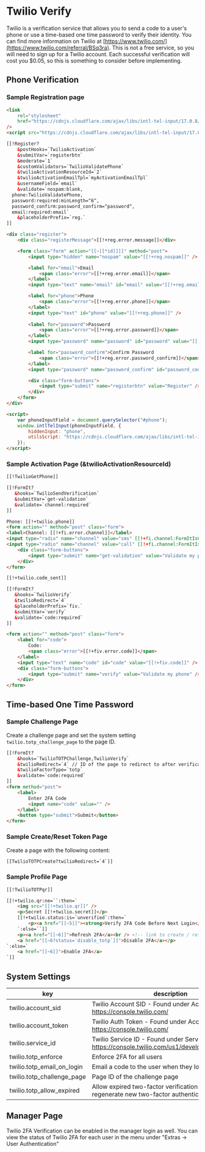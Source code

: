# Twilio Verify

Twilio is a verification service that allows you to send a code to a user's phone or use a time-based one time password to verify their identity. You can find more information on Twilio at [https://www.twilio.com/](https://www.twilio.com/referral/BSq3ra). This is not a free service, so you will need to sign up for a Twilio account. Each successful verification will cost you $0.05, so this is something to consider before implementing.

## Phone Verification 

###  Sample Registration page

```html
<link
    rel="stylesheet"
    href="https://cdnjs.cloudflare.com/ajax/libs/intl-tel-input/17.0.8/css/intlTelInput.css"
/>
<script src="https://cdnjs.cloudflare.com/ajax/libs/intl-tel-input/17.0.8/js/intlTelInput.min.js"></script>

[[!Register?
    &postHooks=`TwilioActivation`
    &submitVar=`registerbtn`
    &moderate=`1`
    &customValidators=`TwilioValidatePhone`
    &twilioActivationResourceId=`2`
    &twilioActivationEmailTpl=`myActivationEmailTpl`
    &usernameField=`email`
    &validate=`nospam:blank,
  phone:TwilioValidatePhone,
  password:required:minLength=^6^,
  password_confirm:password_confirm=^password^,
  email:required:email`
    &placeholderPrefix=`reg.`
]]

<div class="register">
    <div class="registerMessage">[[!+reg.error.message]]</div>

    <form class="form" action="[[~[[*id]]]]" method="post">
        <input type="hidden" name="nospam" value="[[!+reg.nospam]]" />

        <label for="email">Email
            <span class="error">[[!+reg.error.email]]</span>
        </label>
        <input type="text" name="email" id="email" value="[[!+reg.email]]" />

        <label for="phone">Phone
            <span class="error">[[!+reg.error.phone]]</span>
        </label>
        <input type="text" id="phone" value="[[!+reg.phone]]" />
        
        <label for="password">Password
            <span class="error">[[!+reg.error.password]]</span>
        </label>
        <input type="password" name="password" id="password" value="[[!+reg.password]]" />

        <label for="password_confirm">Confirm Password
            <span class="error">[[!+reg.error.password_confirm]]</span>
        </label>
        <input type="password" name="password_confirm" id="password_confirm" value="[[!+reg.password_confirm]]" />

        <div class="form-buttons">
            <input type="submit" name="registerbtn" value="Register" />
        </div>
    </form>
</div>

<script>
    var phoneInputField = document.querySelector("#phone");
    window.intlTelInput(phoneInputField, {
        hiddenInput: "phone",
        utilsScript: "https://cdnjs.cloudflare.com/ajax/libs/intl-tel-input/17.0.8/js/utils.js",
    });
</script>
```

### Sample Activation Page (&twilioActivationResourceId)

```html
[[!TwilioGetPhone]]

[[!FormIt?
   &hooks=`TwilioSendVerification`
   &submitVar=`get-validation`
   &validate=`channel:required`
]]

Phone: [[!+twilio.phone]]
<form action="" method="post" class="form">
<label>Channel: [[!+fi.error.channel]]</label>
<input type="radio" name="channel" value="sms" [[!+fi.channel:FormItIsChecked=`sms`]] > SMS
<input type="radio" name="channel" value="call" [[!+fi.channel:FormItIsChecked=`call`]] > Call
    <div class="form-buttons">
        <input type="submit" name="get-validation" value="Validate my phone" />
    </div>
</form>

[[!+twilio.code_sent]]

[[!FormIt?
   &hooks=`TwilioVerify`
   &twilioRedirect=`4`
   &placeholderPrefix=`fiv.`
   &submitVar=`verify`
   &validate=`code:required`
]]

<form action="" method="post" class="form">
    <label for="code">
        Code:
        <span class="error">[[!+fiv.error.code]]</span>
    </label>
    <input type="text" name="code" id="code" value="[[!+fiv.code]]" />
    <div class="form-buttons">
        <input type="submit" name="verify" value="Validate my phone" />
    </div>
</form>
```

## Time-based One Time Password

### Sample Challenge Page

Create a challenge page and set the system setting `twilio.totp_challenge_page` to the page ID.

```html
[[!FormIt?
    &hooks=`TwilioTOTPChallenge,TwilioVerify`
    &twilioRedirect=`4` // ID of the page to redirect to after verification
    &twilioFactorType=`totp`
    &validate=`code:required`
]]
<form method="post">
    <label>
        Enter 2FA Code
        <input name="code" value="" />
    </label>
    <button type="submit">Submit</button>
</form>
```

### Sample Create/Reset Token Page

Create a page with the following content:

```html
[[TwilioTOTPCreate?twilioRedirect=`4`]]
```

### Sample Profile Page

```html
[[!TwilioTOTPqr]]

[[!+twilio.qr:ne=``:then=`
    <img src="[[!+twilio.qr]]" />
    <p>Secret [[!+twilio.secret]]</p>
    [[!+twilio.status:is=`unverified`:then=`
        <p><a href="[[~5]]"><strong>Verify 2FA Code Before Next Login</strong></a></p> <!-- link to challenge page -->
    `:else=``]]
    <p><a href="[[~6]]">Refresh 2FA</a><br /> <!-- link to create / refresh page -->
    <a href="[[~6?status=`disable_totp`]]">Disable 2FA</a></p>
`:else=`
    <a href="[[~6]]">Enable 2FA</a>
`]]
```

## System Settings

| key                        | description                                                                                               |
|----------------------------|-----------------------------------------------------------------------------------------------------------|
| twilio.account_sid         | Twilio Account SID - Found under Account Info here https://console.twilio.com/                            |
| twilio.account_token       | Twilio Auth Token - Found under Account Info here https://console.twilio.com/                             |
| twilio.service_id          | Twilio Service ID - Found under Services Page here https://console.twilio.com/us1/develop/verify/services |
| twilio.totp_enforce        | Enforce 2FA for all users                                                                                 |
| twilio.totp_email_on_login | Email a code to the user when they login                                                                  |
| twilio.totp_challenge_page | Page ID of the challenge page                                                                             |
| twilio.totp_allow_expired  | Allow expired two-factor verification codes to regenerate new two-factor authentication codes.            |

## Manager Page

Twilio 2FA Verification can be enabled in the manager login as well. You can view the status of Twilio 2FA for each user in the menu under 
"Extras -> User Authentication"
